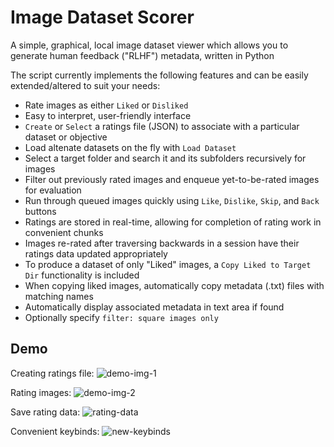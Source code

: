 # Image Dataset Scorer

A simple, graphical, local image dataset viewer which allows you to generate human feedback ("RLHF") metadata, written in Python

The script currently implements the following features and can be easily extended/altered to suit your needs:

 - Rate images as either `Liked` or `Disliked`
 - Easy to interpret, user-friendly interface
 - `Create` or `Select` a ratings file (JSON) to associate with a particular dataset or objective
 - Load altenate datasets on the fly with `Load Dataset` 
 - Select a target folder and search it and its subfolders recursively for images
 - Filter out previously rated images and enqueue yet-to-be-rated images for evaluation
 - Run through queued images quickly using `Like`, `Dislike`, `Skip`, and `Back` buttons
 - Ratings are stored in real-time, allowing for completion of rating work in convenient chunks
 - Images re-rated after traversing backwards in a session have their ratings data updated appropriately
 - To produce a dataset of only "Liked" images, a `Copy Liked to Target Dir` functionality is included
 - When copying liked images, automatically copy metadata (.txt) files with matching names
 - Automatically display associated metadata in text area if found
 - Optionally specify `filter: square images only`

## Demo

Creating ratings file:
![demo-img-1](https://github.com/james-things/local-rlhf-viewer/assets/71165873/f985fd5d-5a2e-426b-8125-203c190e2805)

Rating images:
![demo-img-2](https://github.com/james-things/local-rlhf-viewer/assets/71165873/c6d8750b-d959-4180-b9be-c04d75d1f8fd)

Save rating data:
![rating-data](https://github.com/james-things/local-rlhf-viewer/assets/71165873/fce74746-7495-48dd-9ba8-7009a43351f6)

Convenient keybinds: 
![new-keybinds](https://github.com/james-things/local-rlhf-viewer/assets/71165873/a67d3761-40d5-4cc5-89a4-55804faa3085)
